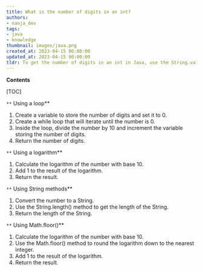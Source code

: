 ```yaml
---
title: What is the number of digits in an int?
authors:
- nanja_dev
tags:
- java
- knowledge
thumbnail: images/java.png
created_at: 2023-04-15 00:00:00
updated_at: 2023-04-15 00:00:00
tldr: To get the number of digits in an int in Java, use the String.valueOf() method and the length() method.
---
```


**Contents**

[TOC]

`**` Using a loop**

1. Create a variable to store the number of digits and set it to 0.
2. Create a while loop that will iterate until the number is 0.
3. Inside the loop, divide the number by 10 and increment the variable storing the number of digits.
4. Return the number of digits.

`**` Using a logarithm**

1. Calculate the logarithm of the number with base 10.
2. Add 1 to the result of the logarithm.
3. Return the result.

`**` Using String methods**

1. Convert the number to a String.
2. Use the String.length() method to get the length of the String.
3. Return the length of the String.

`**` Using Math.floor()**

1. Calculate the logarithm of the number with base 10.
2. Use the Math.floor() method to round the logarithm down to the nearest integer.
3. Add 1 to the result of the logarithm.
4. Return the result.
